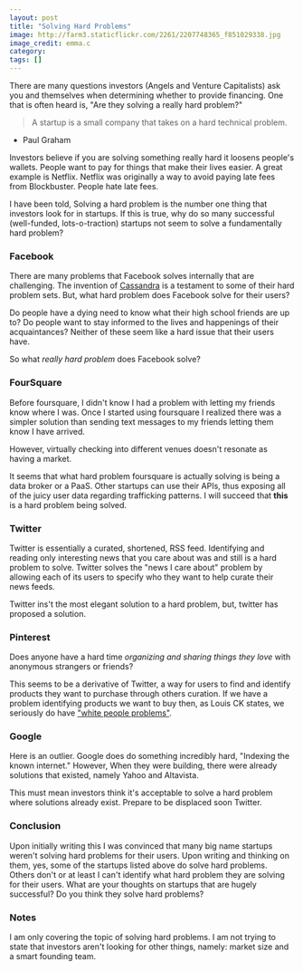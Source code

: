 ```yaml
---
layout: post
title: "Solving Hard Problems"
image: http://farm3.staticflickr.com/2261/2207748365_f851029338.jpg
image_credit: emma.c
category: 
tags: []
---
```


There are many questions investors (Angels and Venture Capitalists) ask you and themselves when determining whether to provide financing. One that is often heard is, "Are they solving a really hard problem?"

> A startup is a small company that takes on a hard technical problem.
- Paul Graham

Investors believe if you are solving something really hard it loosens people's wallets. People want to pay for things that make their lives easier. A great example is Netflix. Netflix was originally a way to avoid paying late fees from Blockbuster. People hate late fees.

I have been told, Solving a hard problem is the number one thing that investors look for in startups. If this is true, why do so many successful (well-funded, lots-o-traction) startups not seem to solve a fundamentally hard problem?

### Facebook
There are many problems that Facebook solves internally that are challenging. The invention of [Cassandra](http://en.wikipedia.org/wiki/Apache_Cassandra) is a testament to some of their hard problem sets. But, what hard problem does Facebook solve for their users?

Do people have a dying need to know what their high school friends are up to? Do people want to stay informed to the lives and happenings of their acquaintances? Neither of these seem like a hard issue that their users have. 

So what *really hard problem* does Facebook solve?

### FourSquare
Before foursquare, I didn't know I had a problem with letting my friends know where I was. Once I started using foursquare I realized there was a simpler solution than sending text messages to my friends letting them know I have arrived.

However, virtually checking into different venues doesn't resonate as having a market. 

It seems that what hard problem foursquare is actually solving is being a data broker or a PaaS. Other startups can use their APIs, thus exposing all of the juicy user data regarding trafficking patterns. I will succeed that **this** is a hard problem being solved.

### Twitter
Twitter is essentially a curated, shortened, RSS feed. Identifying and reading only interesting news that you care about was and still is a hard problem to solve. Twitter solves the "news I care about" problem by allowing each of its users to specify who they want to help curate their news feeds.

Twitter ins't the most elegant solution to a hard problem, but, twitter has proposed a solution.

### Pinterest
Does anyone have a hard time _organizing and sharing things they love_ with anonymous strangers or friends?

This seems to be a derivative of Twitter, a way for users to find and identify products they want to purchase through others curation. If we have a problem identifying products we want to buy then, as Louis CK states, we seriously do have ["white people problems"](http://www.youtube.com/watch?v=TG4f9zR5yzY).

### Google
Here is an outlier. Google does do something incredibly hard, "Indexing the known internet." However, When they were building, there were already solutions that existed, namely Yahoo and Altavista.

This must mean investors think it's acceptable to solve a hard problem where solutions already exist. Prepare to be displaced soon Twitter.

### Conclusion
Upon initially writing this I was convinced that many big name startups weren't solving hard problems for their users. Upon writing and thinking on them, yes, some of the startups listed above do solve hard problems. Others don't or at least I can't identify what hard problem they are solving for their users. What are your thoughts on startups that are hugely successful? Do you think they solve hard problems?

### Notes
I am only covering the topic of solving hard problems. I am not trying to state that investors aren't looking for other things, namely: market size and a smart founding team.